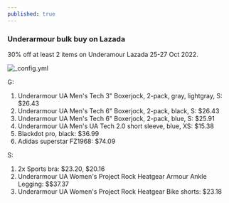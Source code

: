 ```yaml
---
published: true
---
```

### Underarmour bulk buy on Lazada

30% off at least 2 items on Underamour Lazada 25-27 Oct 2022.

![_config.yml]({{site.baseurl}}/images/apparel1.png)

G:
1. Underarmour UA Men's Tech 3" Boxerjock, 2-pack, gray, lightgray, S: $26.43
2. Underarmour UA Men's Tech 6" Boxerjock, 2-pack, black, S: $26.43
3. Underarmour UA Men's Tech 6" Boxerjock, 2-pack, blue, S: $25.91
4. Underarmour UA Men's UA Tech 2.0 short sleeve, blue, XS: $15.38
5. Blackdot pro, black: $36.99
6. Adidas superstar FZ1968: $74.09

S:
1. 2x Sports bra: $23.20, $20.16
2. Underarmour UA Women's Project Rock Heatgear Armour Ankle Legging: $$37.37
3. Underarmour UA Women's Project Rock Heatgear Bike shorts: $23.18
